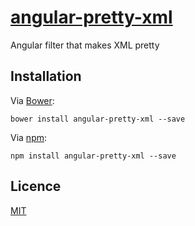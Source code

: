 # [angular-pretty-xml]
Angular filter that makes XML pretty

## Installation
Via [Bower]:
```
bower install angular-pretty-xml --save
```

Via [npm]:
```
npm install angular-pretty-xml --save
```

## Licence
[MIT](LICENSE)

[angular-pretty-xml]: https://krtnio.github.io/angular-pretty-xml/
[Bower]: https://bower.io/
[npm]: https://npmjs.org/
